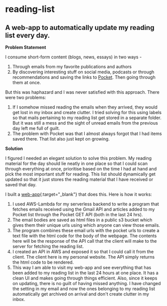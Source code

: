 # reading-list
A web-app to automatically update my reading list every day.
-----
**Problem Statement**

I consume short-form content (blogs, news, essays) in two ways -

1. Through emails from my favorite publications and authors
2. By discovering interesting stuff on social media, podcasts or through recommendations and saving the links to <a href="https://getpocket.com/" target="_blank">Pocket</a>. Then going through them at once.

But this was haphazard and I was never satisfied with this approach. There were two problems:

1. If I somehow missed reading the emails when they arrived, they would get lost in my inbox and create clutter. I tried solving for this using labels so that mails pertaining to my reading list get stored in a separate folder. But it was still a mess and the sight of unread emails from the previous day left me full of guilt.
2. The problem with Pocket was that I almost always forgot that I had items saved there. That list also just kept on growing.

**Solution**

I figured I needed an elegant solution to solve this problem. My reading material for the day should lie neatly in one place so that I could scan through everything at once, prioritise based on the time I had at hand and pick the most important stuff for reading. This list should dynamically get updated so that it just stores the reading material that I have received or saved that day.

I built a [web-app](https://www.rakshitranjan.com/reader.html){:target="_blank"} that does this. Here is how it works:

1. I used AWS-Lambda for my serverless backend to write a program that fetches emails received using the Gmail API and articles added to my Pocket list through the Pocket GET API (both in the last 24 hrs). 
2. The email bodies are saved as html files in a public s3 bucket which gives them their unique urls using which anyone can view those emails.
3. The program combines these email urls with the pocket urls to create a text file with the html code for the body of the webpage. The contents here will be the response of the API call that the client will make to the server for fetching the reading list.
4. I created an API in AWS and exposed it so that I could call it from the client. The client here is my personal website. The API simply returns the html code to be rendered.
5. This way I am able to visit my web-app and see everything that has been added to my reading list in the last 24 hours at one place. It has a clean UI and makes going through things efficient. Also, since it keeps on updating, there is no guilt of having missed anything. I have changed the setting in my email and now the ones belonging to my reading list automatically get archived on arrival and don't create clutter in my inbox.
